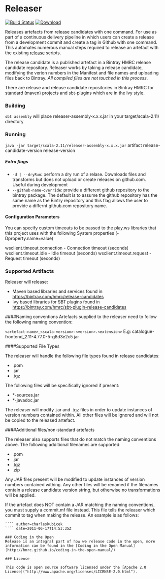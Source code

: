 # Releaser

[![Build Status](https://travis-ci.org/hmrc/releaser.svg?branch=master)](https://travis-ci.org/hmrc/releaser) [ ![Download](https://api.bintray.com/packages/hmrc/releases/releaser/images/download.svg) ](https://bintray.com/hmrc/releases/releaser/_latestVersion)

Releases artefacts from release candidates with one command. For use as part of a continuous delivery pipeline in which users can create a release from a development commit and create a tag in Github with one command. This automates numerous manual steps required to release an artefact with the existing [release](https://github.com/hmrc/release) scripts.

The release candidate is a published artefact in a Bintray HMRC release candidate repository. Releaser works by taking a release candidate, modifying the verion numbers in the Manifest and file names and uploading files back to Bintray. *All compiled files are not touched in this process*.  

There are release and release candidate repositories in Bintray HMRC for standard (maven) projects and sbt-plugins which are in the Ivy style.

### Building
`sbt assembly` will place releaser-assembly-x.x.x.jar in your target/scala-2.11/ directory

### Running
`java -jar target/scala-2.11/releaser-assembly-x.x.x.jar` artifact release-candidate-version release-version

##### Extra flags
- `-d | --dryRun`: perform a dry run of a relase. Downloads files and transforms but does not upload or create releases on github.com. Useful during development
- `--github-name-override`: provide a different github repository to the bintray package. The default is to assume the github repository has the same name as the Bintry repository and this flag allows the user to provide a differnt github.com repository name.

#### Configuration Parameters
You can specify custom timeouts to be passed to the play.ws libraries that this project uses with the following System properties (-Dproperty.name=value)

wsclient.timeout.connection - Connection timeout (seconds)
wsclient.timeout.idle - Idle timeout (seconds)
wsclient.timeout.request - Request timeout (seconds)

### Supported Artifacts
Releaser will release:
- Maven based libraries and services found in https://bintray.com/hmrc/release-candidates
- Ivy based libraries for SBT plugins found in https://bintray.com/hmrc/sbt-plugin-release-candidates

####Naming conventions
Artefacts supplied to the releaser need to follow the following naming convention:

`<artefact-name>_<scala-version>-<version>.<extension>`
E.g: catalogue-frontend_2.11-4.77.0-5-g8d3e2c5.jar

####Supported File Types

The releaser will handle the following file types found in release candidates:
* .pom
* .jar
* .tgz

The following files will be specifically ignored if present:
* *-sources.jar
* *-javadoc.jar

The releaser will modify .jar and .tgz files in order to update instances of version numbers contained within. All other files will be ignored and will not be copied to the released artefact.

####Additional files/non-standard artefacts

The releaser also supports files that do not match the naming conventions above. The following additional filenames are supported:

* .pom
* .jar
* .tgz
* .zip

Any JAR files present will be modified to update instances of version numbers contained withing. Any other files will be renamed if the filenames contain a release candidate version string, but otherwise no transformations will be applied.

If the artefact does NOT contain a JAR matching the naming conventions, you must supply a commit.mf file instead. This file tells the releaser which commit to tag when making the release. An example is as follows:

```` sha=c3d0be41ecbe669545ee3e94d31ed9a4bc91ee3c
```` author=charleskubicek
```` date=2011-06-17T14:53:35Z

### Coding in the Open
Release is an integral part of how we release code in the open, more information can be found in the [Coding in the Open Manual](http://hmrc.github.io/coding-in-the-open-manual/)

### License
 
This code is open source software licensed under the [Apache 2.0 License]("http://www.apache.org/licenses/LICENSE-2.0.html").
